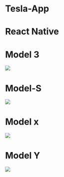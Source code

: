 # Tesla-App
# React Native

# Model 3
<img src="https://user-images.githubusercontent.com/35305955/228104850-f8b7a48a-5095-4987-84c4-fa6f1f1cbf93.png">

# Model-S
<div>
<img src="https://user-images.githubusercontent.com/35305955/228705856-8feea626-5619-4b15-b8a7-f52fb5b9e2fe.png">
</div>

# Model x

<div>
<img src="https://user-images.githubusercontent.com/35305955/228706174-6313e9c0-fdb6-4bbf-8c77-f938fc3239a3.png"
</div>
  
# Model Y
  <div>
 <img src="https://user-images.githubusercontent.com/35305955/228706361-dd0b25a3-f487-422a-8694-685a03d8a383.png">  
</div>
